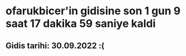 # ofarukbicer'in gidisine son 1 gun 9 saat 17 dakika 59 saniye kaldi

## Gidis tarihi: 30.09.2022 :(